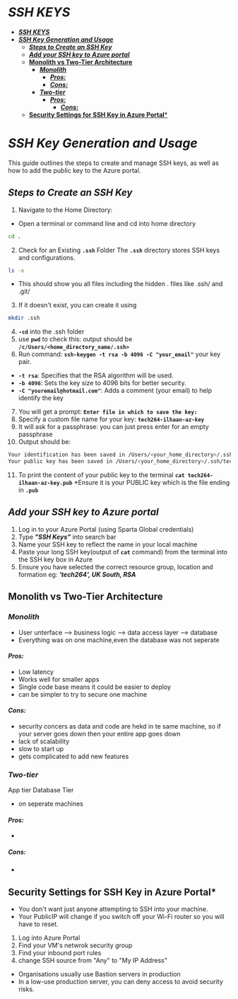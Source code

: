 # ***SSH KEYS***
- [***SSH KEYS***](#ssh-keys)
- [***SSH Key Generation and Usage***](#ssh-key-generation-and-usage)
  - [***Steps to Create an SSH Key***](#steps-to-create-an-ssh-key)
  - [***Add your SSH key to Azure portal***](#add-your-ssh-key-to-azure-portal)
  - [**Monolith vs Two-Tier Architecture**](#monolith-vs-two-tier-architecture)
    - [***Monolith***](#monolith)
      - [***Pros:***](#pros)
      - [***Cons:***](#cons)
    - [***Two-tier***](#two-tier)
      - [***Pros:***](#pros-1)
        - [***Cons:***](#cons-1)
  - [**Security Settings for SSH Key in Azure Portal**\*](#security-settings-for-ssh-key-in-azure-portal)

# ***SSH Key Generation and Usage***
This guide outlines the steps to create and manage SSH keys, as well as how to add the public key to the Azure portal.

## ***Steps to Create an SSH Key***

1. Navigate to the Home Directory:
- Open a terminal or command line and cd into home directory
```bash
cd .
```
2. Check for an Existing **`.ssh`** Folder
The **`.ssh`** directory stores SSH keys and configurations.
```bash
ls -a
```
- This should show you all files including the hidden . files like .ssh/ and .git/
3. If it doesn't exist, you can create it using 
```bash 
mkdir .ssh
```
4. **`-cd`** into the .ssh folder
5. use **`pwd`** to check this: output should be **`/c/Users/<home_directory_name/.ssh>`**
6.  Run command: **`ssh-keygen -t rsa -b 4096 -C "your_email"`** your key pair.
- **`-t rsa`**: Specifies that the RSA algorithm will be used.
- **`-b 4096`**: Sets the key size to 4096 bits for better security.
- **`-C "youremail@hotmail.com"`**: Adds a comment (your email) to help identify the key
7. You will get a prompt: **`Enter file in which to save the key: `**
8. Specify a custom file name for your key:  **`tech264-ilhaan-az-key`**
9. It will ask for a passphrase: you can just press enter for an empty passphrase
10.  Output should be:
```bash
Your identification has been saved in /Users/<your_home_directory>/.ssh/tech264-ilhaan-az-key.
Your public key has been saved in /Users/<your_home_directory>/.ssh/tech264-ilhaan-az-key.pub. 
```

11.   To print the content of your public key to the terminal **`cat tech264-ilhaan-az-key.pub`** *Ensure it is your PUBLIC key which is the file ending in **`.pub`**
    

## ***Add your SSH key to Azure portal***

1.  Log in to your Azure Portal (using Sparta Global credentials)
2.  Type ***"SSH Keys"*** into search bar
3.  Name your SSH key to reflect the name in your local machine
4.  Paste your long SSH key(output of **`cat`** command) from the terminal into the SSH key box in Azure
5.  Ensure you have selected the correct resource group, location and formation eg: 
   ***'tech264', UK South, RSA***


## **Monolith vs Two-Tier Architecture**
### ***Monolith***
- User unterface --> business logic --> data access layer --> database
- Everything was on one machine,even the database was not seperate
#### ***Pros:***
- Low latency
- Works well for smaller apps
- Single code base means it could be easier to deploy
- can be simpler to try to secure one machine
#### ***Cons:***
- security concers as data and code are hekd in te same machine, so if your server goes down then your entire app goes down
- lack of scalability
- slow to start up
- gets complicated to add new features

### ***Two-tier***
App tier 
Database Tier 
- on seperate machines
#### ***Pros:***
-
##### ***Cons:***
-


## **Security Settings for SSH Key in Azure Portal***
- You don't want just anyone attempting to SSH into your machine.
- Your PublicIP will change if you switch off your Wi-Fi router so you will have to reset.
1. Log into Azure Portal
2. Find your VM's netwrok security group
3. Find your inbound port rules
4. change SSH source from "Any" to "My IP Address"
- Organisations usually use Bastion servers in production
- In a low-use production server, you can deny access to avoid security risks. 
